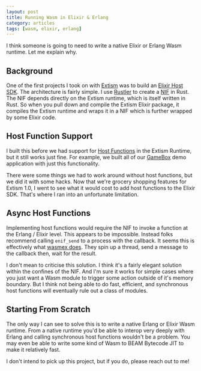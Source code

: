```yaml
---
layout: post
title: Running Wasm in Elixir & Erlang
category: articles
tags: [wasm, elixir, erlang]
---
```


I think someone is going to need to write a native Elixir or Erlang Wasm runtime. Let me explain why.

## Background

One of the first projects I took on with [Extism](https://extism.org/) was to build an [Elixir Host SDK](https://hexdocs.pm/extism/0.5.0/readme.html). The architecture is fairly simple. I use [Rustler](https://docs.rs/rustler/latest/rustler/) to create a [NIF](https://www.erlang.org/doc/tutorial/nif.html) in Rust. The NIF depends directly on the Extism runtime, which is itself written in Rust. So when you pull down and compile the Extism Elixir package, it compiles the Extism runtime and wraps it in a NIF which is further wrapped by some Elixir code.

## Host Function Support

I built this before we had support for [Host Functions](https://extism.org/docs/concepts/host-functions) in the Extism Runtime, but it still works just fine. For example, we built all of our [GameBox](https://extism.org/blog/extending-fly-io-distributed-game-system-part-2) demo application with just this functionality.

There were some things we had to work around without host functions, but we did it with some hacks. Now that we're grocery shopping features for Extism 1.0, I went to see what it would cost to add host functions to the Elixir SDK. That's where I ran into an unfortunate limitation.

## Async Host Functions

Implementing host functions would require the NIF to invoke a function at the Erlang / Elixir level. This appears to be impossible. Instead folks recommend calling `enif_send` to a process with the callback. It seems this is effectively what [wasmex does](https://github.com/tessi/wasmex/issues/256#issuecomment-848339952). They spin up a thread, send a message to the callback then, wait for the result.

I don't mean to criticise this solution. I think it's a fairly elegant solution within the confines of the NIF. And I'm sure it works for simple cases where you just want a Wasm module to trigger some action outside of it's memory boundary. But I think not being able to do fast, efficient, and synchronous host functions will eventually rule out a class of modules.

## Starting From Scratch

The only way I can see to solve this is to write a native Erlang or Elixir Wasm runtime. From a native runtime you'd be able to interop very deeply with Erlang and calling synchronous host functions wouldn't be a problem. You may even be able to write some kind of Wasm to BEAM Bytecode JIT to make it relatively fast.

I don't intend to pick up this project, but if you do, please reach out to me!

